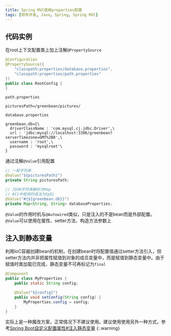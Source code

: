 ```yaml
---
title: Spring MVC使用properties配置
tags: [软件开发, Java, Spring, Spring MVC]
---
```


## 代码实例

在root上下文配置类上加上注解`@PropertySource`

```java
@Configuration  
@PropertySource({  
    "classpath:properties/database.properties",  
    "classpath:properties/path.properties"
})
public class RootConfig {
}
```

`path.properties`

```properties
picturesPath=/greenbean/pictures/
```

`database.properties`

```properties
greenbean.db={\  
  driverClassName : 'com.mysql.cj.jdbc.Driver',\  
  url : 'jdbc:mysql://localhost:3306/greenbean?serverTimezone=GMT%2B8',\  
  username : 'root',\  
  password : 'mysqlroot'\  
}
```

通过注解`@Value`引用配置

```java
// 一般字符串
@Value("${picturesPath}")
private String picturesPath;
```

```java
// JSON字符串解析为Map
// #{}中使用的语法为SpEL
@Value("#{${greenbean.db}}")
private Map<String, String> databaseProperties;
```

`@Value`的作用时机与`@Autowired`类似，只是注入的不是bean而是外部配置。`@Value`可以使用在属性、setter方法、构造方法参数上

## 注入到静态变量

利用IoC容器创建bean的机制，在创建bean时将配置值通过setter方法引入，但setter方法内并非把属性赋值到对象的成员变量中，而是赋值到静态变量中。由于赋值时类加载已完成，静态变量不可再标记为`final`

```java
@Component
public class MyProperties {
    public static String config;

    @Value("${config}")
    public void setConfig(String config) {
        MyProperties.config = config;
    }
}
```


实际上是一种魔改方案，正常情况下不建议使用。建议使用使用另外一种方式，参考[Spring Boot自定义配置属性#注入静态变量](https://blog.oliverclio.com/2018/10/30/Spring-Boot%E8%87%AA%E5%AE%9A%E4%B9%89%E9%85%8D%E7%BD%AE%E5%B1%9E%E6%80%A7.html#%E6%B3%A8%E5%85%A5%E9%9D%99%E6%80%81%E5%8F%98%E9%87%8F)
{:.warning}